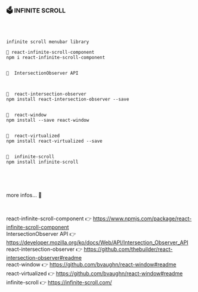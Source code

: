 ### 🗳️ INFINITE SCROLL

<br />

```

infinite scroll menubar library

📌 react-infinite-scroll-component
npm i react-infinite-scroll-component


📌  IntersectionObserver API



📌  react-intersection-observer
npm install react-intersection-observer --save


📌  react-window
npm install --save react-window


📌  react-virtualized
npm install react-virtualized --save


📌  infinite-scroll
npm install infinite-scroll



```

<br />

more infos... 👀 <br />

<br />

react-infinite-scroll-component 👉 https://www.npmjs.com/package/react-infinite-scroll-component <br />
IntersectionObserver API 👉 https://developer.mozilla.org/ko/docs/Web/API/Intersection_Observer_API <br />
react-intersection-observer 👉 https://github.com/thebuilder/react-intersection-observer#readme <br />
react-window 👉 https://github.com/bvaughn/react-window#readme <br />
react-virtualized 👉 https://github.com/bvaughn/react-window#readme <br />
infinite-scroll 👉 https://infinite-scroll.com/ <br />
